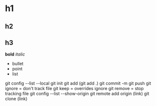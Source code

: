 # h1
## h2
## h3

**bold**
*italic*

- bullet
- point
- list

git config --list --local 
git init
git add (git add .)
git commit -m
git push
git ignore = don't track file
git keep = overrides ignore
git remove = stop tracking file
git config --list --show-origin
git remote add origin (link)
git clone (link)
